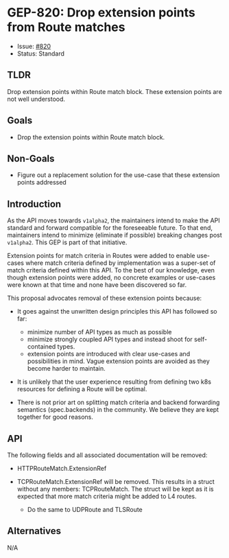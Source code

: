 # GEP-820: Drop extension points from Route matches

* Issue: [#820](https://github.com/kubernetes-sigs/gateway-api/issues/820)
* Status: Standard

## TLDR

Drop extension points within Route match block. These extension points are
not well understood.

## Goals

- Drop the extension points within Route match block.

## Non-Goals

- Figure out a replacement solution for the use-case that these extension
  points addressed

## Introduction

As the API moves towards `v1alpha2`, the maintainers intend to make the API
standard and forward compatible for the foreseeable future. To that end,
maintainers intend to minimize (eliminate if possible) breaking changes post
`v1alpha2`. This GEP is part of that initiative.

Extension points for match criteria in Routes were added to enable use-cases
where match criteria defined by implementation was a super-set of match
criteria defined within this API. To the best of our knowledge, even though
extension points were added, no concrete examples or use-cases were known at
that time and none have been discovered so far.

This proposal advocates removal of these extension points because:

- It goes against the unwritten design principles this API has followed so far: 

  - minimize number of API types as much as possible
  - minimize strongly coupled API types and instead shoot for self-contained
    types.
  - extension points are introduced with clear use-cases and possibilities in
    mind. Vague extension points are avoided as they become harder to maintain.
- It is unlikely that the user experience resulting from defining two k8s
  resources for defining a Route will be optimal.
- There is not prior art on splitting match criteria and backend forwarding
  semantics (spec.backends) in the community. We believe they are kept together
  for good reasons.

## API

The following fields and all associated documentation will be removed:

- HTTPRouteMatch.ExtensionRef
- TCPRouteMatch.ExtensionRef will be removed. This results in a struct without
  any members: TCPRouteMatch. The struct will be kept as it is expected that
  more match criteria might be added to L4 routes.

  - Do the same to UDPRoute and TLSRoute

## Alternatives

N/A

